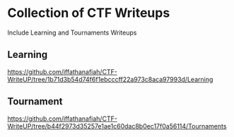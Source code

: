 # Collection of CTF Writeups

Include Learning and Tournaments Writeups

## Learning

https://github.com/iffathanafiah/CTF-WriteUP/tree/1b71d3b54d74f6f1ebcccff22a973c8aca97993d/Learning

## Tournament

https://github.com/iffathanafiah/CTF-WriteUP/tree/b44f2973d35257e1ae1c60dac8b0ec17f0a56114/Tournaments
